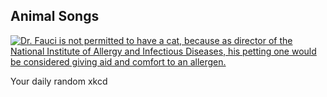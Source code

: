 ## Animal Songs
[![Dr. Fauci is not permitted to have a cat, because as director of the National Institute of Allergy and Infectious Diseases, his petting one would be considered giving aid and comfort to an allergen.](https://imgs.xkcd.com/comics/animal_songs.png)](https://xkcd.com/2426/ "Dr. Fauci is not permitted to have a cat, because as director of the National Institute of Allergy and Infectious Diseases, his petting one would be considered giving aid and comfort to an allergen.")

Your daily random xkcd
